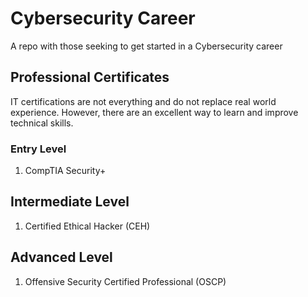 # Cybersecurity Career
A repo with those seeking to get started in a Cybersecurity career


## Professional Certificates
IT certifications are not everything and do not replace real world experience. However, there are an excellent way to learn and improve technical skills.

### Entry Level
1. CompTIA Security+


## Intermediate Level 
1. Certified Ethical Hacker (CEH)

## Advanced Level
1. Offensive Security Certified Professional (OSCP) 
